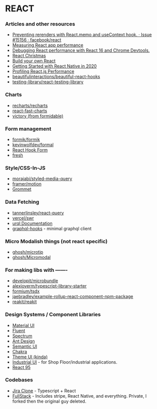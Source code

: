 # REACT

### Articles and other resources

* [Preventing rerenders with React.memo and useContext hook. · Issue #15156 · facebook/react](https://github.com/facebook/react/issues/15156)
* [Measuring React app performance](https://www.debugbear.com/blog/measuring-react-app-performance)
* [Debugging React performance with React 16 and Chrome Devtools.](https://building.calibreapp.com/debugging-react-performance-with-react-16-and-chrome-devtools-c90698a522ad)
* [React Christmas](https://react.christmas/)
* [Build your own React](https://pomb.us/build-your-own-react/)
* [Getting Started with React Native in 2020](https://blog.soshace.com/getting-started-with-react-native-in-2020/)
* [Profiling React.js Performance](https://addyosmani.com/blog/profiling-react-js/)
* [beautifulinteractions/beautiful-react-hooks](https://github.com/beautifulinteractions/beautiful-react-hooks)
* [testing-library/react-testing-library](https://github.com/kentcdodds/react-testing-library)

### Charts
* [recharts/recharts](https://github.com/recharts/recharts)
* [react-fast-charts](https://github.com/Debdut/react-fast-charts)
* [victory (from formidable)](https://github.com/FormidableLabs/victory)

### Form management

* [formik/formik](https://github.com/jaredpalmer/formik)
* [kevinwolfdev/formal](https://github.com/iamkevinwolf/formal/tree/master/packages/formal-web)
* [React Hook Form](https://react-hook-form.com/)
* [fresh](https://github.com/leveluptuts/fresh)

### Style/CSS-In-JS

* [morajabi/styled-media-query](https://github.com/morajabi/styled-media-query)
* [framer/motion](https://github.com/framer/motion)
* [Grommet](https://v2.grommet.io/)

### Data Fetching

* [tannerlinsley/react-query](https://github.com/tannerlinsley/react-query)
* [vercel/swr](https://github.com/zeit/swr)
* [urql Documentation](https://formidable.com/open-source/urql/docs/graphcache/offline/)
* [graphql-hooks](https://github.com/nearform/graphql-hooks) - minimal graphql client

### Micro Modalish things (not react specific)

* [ghosh/microtip](https://github.com/ghosh/microtip)
* [ghosh/Micromodal](https://github.com/Ghosh/micromodal)


### For making libs with ——-

* [developit/microbundle](https://github.com/developit/microbundle)
* [alexjoverm/typescript-library-starter](https://github.com/alexjoverm/typescript-library-starter)
* [formium/tsdx](https://github.com/formium/tsdx)
* [jaebradley/example-rollup-react-component-npm-package](https://github.com/jaebradley/example-rollup-react-component-npm-package)
* [reakit/reakit](https://github.com/reakit/reakit)

### Design Systems / Component Libraries

* [Material UI](https://material-ui.com/)
* [Fluent](https://www.microsoft.com/design/fluent/)
* [Spectrum](https://spectrum.adobe.com/)
* [Ant Design](https://ant.design/)
* [Semantic UI](https://semantic-ui.com/)
* [Chakra](https://chakra-ui.com/)
* [Theme UI (kinda)](https://theme-ui.com/)
* [Industrial UI](https://github.com/Actyx/industrial-ui) - for Shop Floor/industrial applications.
* [React 95](https://github.com/irskep/ninetyfive)


### Codebases

- [Jira Clone](https://github.com/oldboyxx/jira_clone) - Typescript + React
- [FullStack](https://github.com/johncalvinroberts/fullstack) - Includes stripe, React Native, and everything. Private, I forked then the original guy deleted.

